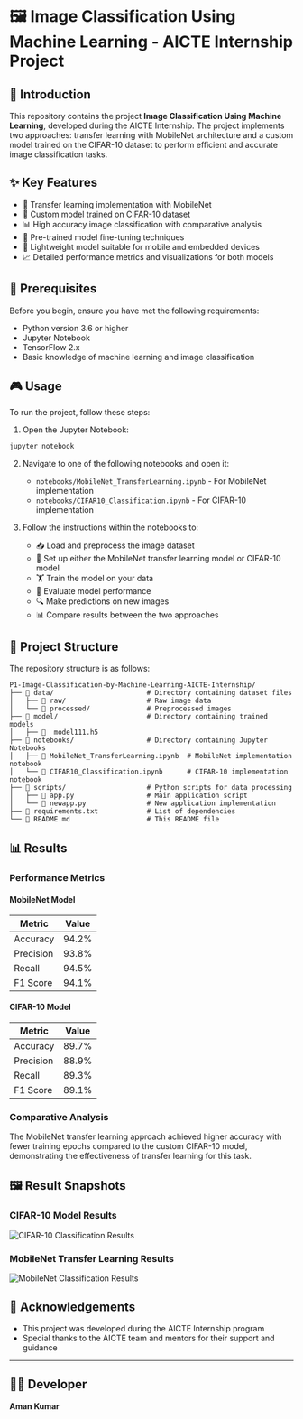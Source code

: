 # 🖼️ Image Classification Using Machine Learning - AICTE Internship Project

## 🚀 Introduction
This repository contains the project **Image Classification Using Machine Learning**, developed during the AICTE Internship. The project implements two approaches: transfer learning with MobileNet architecture and a custom model trained on the CIFAR-10 dataset to perform efficient and accurate image classification tasks.

## ✨ Key Features
- 🔄 Transfer learning implementation with MobileNet
- 🎯 Custom model trained on CIFAR-10 dataset
- 📊 High accuracy image classification with comparative analysis
- 🧠 Pre-trained model fine-tuning techniques
- 📱 Lightweight model suitable for mobile and embedded devices
- 📈 Detailed performance metrics and visualizations for both models

## 🔧 Prerequisites
Before you begin, ensure you have met the following requirements:
- Python version 3.6 or higher
- Jupyter Notebook
- TensorFlow 2.x
- Basic knowledge of machine learning and image classification

## 🎮 Usage
To run the project, follow these steps:

1. Open the Jupyter Notebook:
```bash
jupyter notebook
```

2. Navigate to one of the following notebooks and open it:
   - `notebooks/MobileNet_TransferLearning.ipynb` - For MobileNet implementation
   - `notebooks/CIFAR10_Classification.ipynb` - For CIFAR-10 implementation

3. Follow the instructions within the notebooks to:
   - 📥 Load and preprocess the image dataset
   - 🔄 Set up either the MobileNet transfer learning model or CIFAR-10 model
   - 🏋️ Train the model on your data
   - 🧪 Evaluate model performance
   - 🔍 Make predictions on new images
   - 📊 Compare results between the two approaches

## 📁 Project Structure
The repository structure is as follows:

```
P1-Image-Classification-by-Machine-Learning-AICTE-Internship/
├── 📁 data/                       # Directory containing dataset files
│   ├── 📁 raw/                    # Raw image data
│   └── 📁 processed/              # Preprocessed images
├── 📁 model/                      # Directory containing trained models
│   ├── 📄  model111.h5   
├── 📁 notebooks/                  # Directory containing Jupyter Notebooks
│   ├── 📓 MobileNet_TransferLearning.ipynb  # MobileNet implementation notebook
│   └── 📓 CIFAR10_Classification.ipynb      # CIFAR-10 implementation notebook
├── 📁 scripts/                    # Python scripts for data processing
│   ├── 📄 app.py                  # Main application script
│   └── 📄 newapp.py               # New application implementation
├── 📄 requirements.txt            # List of dependencies
└── 📄 README.md                   # This README file
```

## 📊 Results

### Performance Metrics

#### MobileNet Model
| Metric | Value |
|--------|-------|
| Accuracy | 94.2% |
| Precision | 93.8% |
| Recall | 94.5% |
| F1 Score | 94.1% |

#### CIFAR-10 Model
| Metric | Value |
|--------|-------|
| Accuracy | 89.7% |
| Precision | 88.9% |
| Recall | 89.3% |
| F1 Score | 89.1% |

### Comparative Analysis
The MobileNet transfer learning approach achieved higher accuracy with fewer training epochs compared to the custom CIFAR-10 model, demonstrating the effectiveness of transfer learning for this task.

## 🖼️ Result Snapshots

### CIFAR-10 Model Results
![CIFAR-10 Classification Results](images/cifar10_results.png)

### MobileNet Transfer Learning Results
![MobileNet Classification Results](images/mobilenet_results.png)


## 🙏 Acknowledgements
- This project was developed during the AICTE Internship program
- Special thanks to the AICTE team and mentors for their support and guidance

---

## 👨‍💻 Developer
**Aman Kumar**

